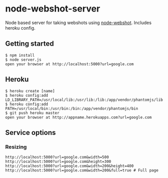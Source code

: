 # node-webshot-server
Node based server for taking webshots using [node-webshot](https://github.com/brenden/node-webshot). Includes heroku config.

## Getting started

    $ npm install
    $ node server.js
    open your browser at http://localhost:5000?url=google.com

## Heroku

    $ heroku create [name]
    $ heroku config:add LD_LIBRARY_PATH=/usr/local/lib:/usr/lib:/lib:/app/vendor/phantomjs/lib
    $ heroku config:add PATH=/usr/local/bin:/usr/bin:/bin:/app/vendor/phantomjs/bin
    $ git push heroku master
    open your browser at http://appname.herokuapps.com?url=google.com

## Service options

### Resizing
    http://localhost:5000?url=google.com&width=500
    http://localhost:5000?url=google.com&height=300
    http://localhost:5000?url=google.com&width=200&height=400
    http://localhost:5000?url=google.com&width=200&full=true # Full page
